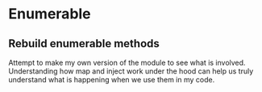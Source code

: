 # Enumerable
## Rebuild enumerable methods

Attempt to make my own version of the module to see what is involved. Understanding how map and inject work under the hood can help us truly understand what is happening when we use them in my code.
